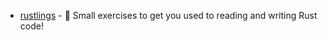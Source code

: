 - [rustlings](https://github.com/rust-lang/rustlings) - 🦀 Small exercises to get you used to reading and writing Rust code!